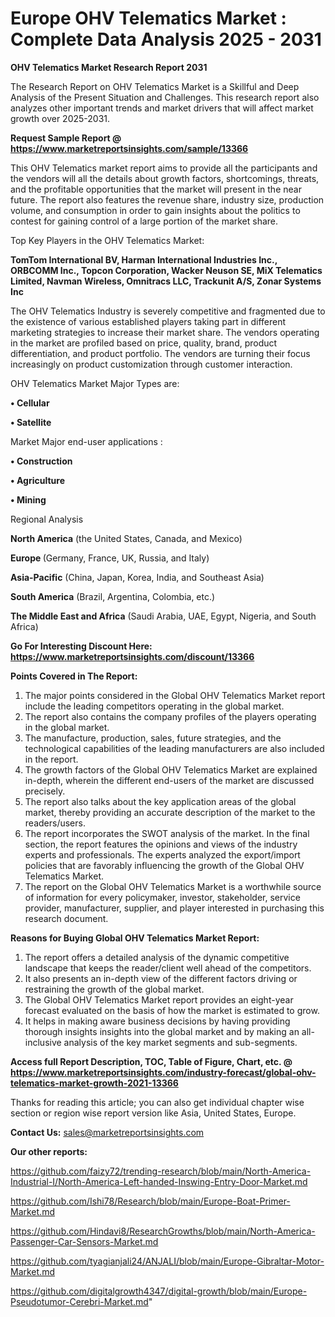 # Europe OHV Telematics Market : Complete Data Analysis 2025 - 2031

<strong>OHV Telematics Market Research Report 2031</strong>

The Research Report on OHV Telematics Market is a Skillful and Deep Analysis of the Present Situation and Challenges. This research report also analyzes other important trends and market drivers that will affect market growth over 2025-2031.

<strong>Request Sample Report @ <a href=https://www.marketreportsinsights.com/sample/13366>https://www.marketreportsinsights.com/sample/13366</a></strong>

This OHV Telematics market report aims to provide all the participants and the vendors will all the details about growth factors, shortcomings, threats, and the profitable opportunities that the market will present in the near future. The report also features the revenue share, industry size, production volume, and consumption in order to gain insights about the politics to contest for gaining control of a large portion of the market share.

Top Key Players in the OHV Telematics Market:

<strong>TomTom International BV, Harman International Industries Inc., ORBCOMM Inc., Topcon Corporation, Wacker Neuson SE, MiX Telematics Limited, Navman Wireless, Omnitracs LLC, Trackunit A/S, Zonar Systems Inc</strong>

The OHV Telematics Industry is severely competitive and fragmented due to the existence of various established players taking part in different marketing strategies to increase their market share. The vendors operating in the market are profiled based on price, quality, brand, product differentiation, and product portfolio. The vendors are turning their focus increasingly on product customization through customer interaction.

OHV Telematics Market Major Types are:

<strong>• Cellular

• Satellite</strong>

Market Major end-user applications :

<strong>• Construction

• Agriculture

• Mining</strong>

Regional Analysis

</u><strong><b>North America</b></strong> (the United States, Canada, and Mexico)

<strong><b>Europe </b></strong>(Germany, France, UK, Russia, and Italy)

<strong><b>Asia-Pacific</b></strong> (China, Japan, Korea, India, and Southeast Asia)

<strong><b>South America</b></strong> (Brazil, Argentina, Colombia, etc.)

<strong><b>The Middle East and Africa</b></strong> (Saudi Arabia, UAE, Egypt, Nigeria, and South Africa)

<strong>Go For Interesting Discount Here: <a href=https://www.marketreportsinsights.com/discount/13366>https://www.marketreportsinsights.com/discount/13366</a></strong>

<strong>Points Covered in The Report:</strong>
<ol>
  <li>The major points considered in the Global OHV Telematics Market report include the leading competitors operating in the global market.</li>
  <li>The report also contains the company profiles of the players operating in the global market.</li>
  <li>The manufacture, production, sales, future strategies, and the technological capabilities of the leading manufacturers are also included in the report.</li>
  <li>The growth factors of the Global OHV Telematics Market are explained in-depth, wherein the different end-users of the market are discussed precisely.</li>
  <li>The report also talks about the key application areas of the global market, thereby providing an accurate description of the market to the readers/users.</li>
  <li>The report incorporates the SWOT analysis of the market. In the final section, the report features the opinions and views of the industry experts and professionals. The experts analyzed the export/import policies that are favorably influencing the growth of the Global OHV Telematics Market.</li>
  <li>The report on the Global OHV Telematics Market is a worthwhile source of information for every policymaker, investor, stakeholder, service provider, manufacturer, supplier, and player interested in purchasing this research document.</li>
</ol>
<strong>Reasons for Buying Global OHV Telematics Market Report:</strong>

<ol>
  <li>The report offers a detailed analysis of the dynamic competitive landscape that keeps the reader/client well ahead of the competitors.</li>
  <li>It also presents an in-depth view of the different factors driving or restraining the growth of the global market.</li>
  <li>The Global OHV Telematics Market report provides an eight-year forecast evaluated on the basis of how the market is estimated to grow.</li>
  <li>It helps in making aware business decisions by having providing thorough insights insights into the global market and by making an all-inclusive analysis of the key market segments and sub-segments.</li>
</ol>
<strong>Access full Report Description, TOC, Table of Figure, Chart, etc. @ <a href=https://www.marketreportsinsights.com/industry-forecast/global-ohv-telematics-market-growth-2021-13366>https://www.marketreportsinsights.com/industry-forecast/global-ohv-telematics-market-growth-2021-13366</a></strong>


Thanks for reading this article; you can also get individual chapter wise section or region wise report version like Asia, United States, Europe.

<strong>Contact Us:</strong>
sales@marketreportsinsights.com

<strong>Our other reports:</strong>

<a href=https://github.com/faizy72/trending-research/blob/main/North-America-Industrial-I/North-America-Left-handed-Inswing-Entry-Door-Market.md>https://github.com/faizy72/trending-research/blob/main/North-America-Industrial-I/North-America-Left-handed-Inswing-Entry-Door-Market.md</a>

<a href=https://github.com/Ishi78/Research/blob/main/Europe-Boat-Primer-Market.md>https://github.com/Ishi78/Research/blob/main/Europe-Boat-Primer-Market.md</a>

<a href=https://github.com/Hindavi8/ResearchGrowths/blob/main/North-America-Passenger-Car-Sensors-Market.md>https://github.com/Hindavi8/ResearchGrowths/blob/main/North-America-Passenger-Car-Sensors-Market.md</a>

<a href=https://github.com/tyagianjali24/ANJALI/blob/main/Europe-Gibraltar-Motor-Market.md>https://github.com/tyagianjali24/ANJALI/blob/main/Europe-Gibraltar-Motor-Market.md</a>

<a href=https://github.com/digitalgrowth4347/digital-growth/blob/main/Europe-Pseudotumor-Cerebri-Market.md>https://github.com/digitalgrowth4347/digital-growth/blob/main/Europe-Pseudotumor-Cerebri-Market.md</a>"
